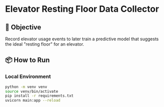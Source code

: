 # Elevator Resting Floor Data Collector

## 🚀 Objective
Record elevator usage events to later train a predictive model that suggests the ideal "resting floor" for an elevator.

## 📦 How to Run

### Local Environment

```bash
python -m venv venv
source venv/bin/activate
pip install -r requirements.txt
uvicorn main:app --reload
